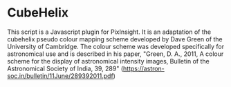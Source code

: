 CubeHelix
=========

This script is a Javascript plugin for PixInsight.  It is an adaptation of the cubehelix pseudo colour mapping scheme developed by Dave Green of the University of Cambridge.  The colour scheme was developed specifically for astronomical use and is described in his paper, "Green, D. A., 2011, A colour scheme for the display of astronomical intensity images, Bulletin of the Astronomical Society of India, 39, 289"
(https://astron-soc.in/bulletin/11June/289392011.pdf)
